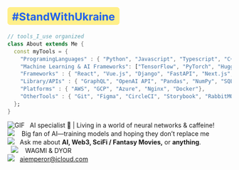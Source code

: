 [![Stand With Ukraine](https://raw.githubusercontent.com/vshymanskyy/StandWithUkraine/main/badges/StandWithUkraine.svg)](https://stand-with-ukraine.pp.ua)
```dart
// tools_I_use organized
class About extends Me { 
  const myTools = {  
    "ProgramingLanguages" : { "Python", "Javascript", "Typescript", "C++", "Rust", "Golang", "Solidity"},
    "Machine Learning & AI Frameworks": ["TensorFlow", "PyTorch", "Hugging Face Transformers", "Scikit-learn"],
    "Frameworks" : { "React", "Vue.js", "Django", "FastAPI", "Next.js", "Node.js", "Cypress", "LangChain"},
    "Library/APIs" : { "GraphQL", "OpenAI API", "Pandas", "NumPy", "SQLAlchemy", "TensorFlow", "PyTorch" },
    "Platforms" : { "AWS", "GCP", "Azure", "Nginx", "Docker"},
    "OtherTools" : { "Git", "Figma", "CircleCI", "Storybook", "RabbitMQ" }
  };
}
```

<img alt="GIF" src="https://github.com/SP-XD/SP-XD/blob/main/images/Developer.gif" width="27" /> &nbsp; AI specialist 🤖 | Living in a world of neural networks & caffeine!<br>
<img src="https://github.com/SP-XD/SP-XD/blob/main/images/hyperkitty.gif?raw=true" width="22" />&nbsp;&nbsp;&nbsp; Big fan of AI—training models and hoping they don’t replace me <br>
<img src="https://github.com/SP-XD/SP-XD/blob/main/images/message.gif?raw=true" width="27" />&nbsp;&nbsp; Ask me about **AI, Web3, SciFi / Fantasy Movies,** or **anything**. <br>
&nbsp;&nbsp;<img src="https://github.com/SP-XD/SP-XD/blob/main/images/lightning.gif?raw=true" width="12" />&nbsp;&nbsp;&nbsp;&nbsp;WAGMI & DYOR<br>
<img src="https://github.com/SP-XD/SP-XD/blob/main/images/letterbox.gif?raw=true" width="27" /> &nbsp; aiemperor@icloud.com<br>




    


